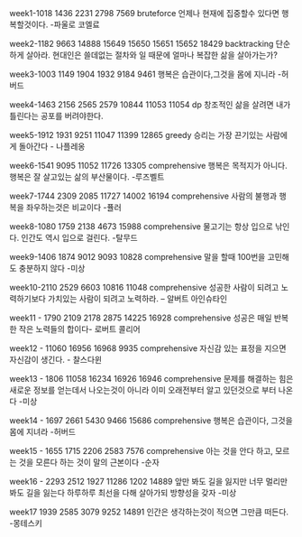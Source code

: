 week1-1018 1436 2231 2798 7569 bruteforce
언제나 현재에 집중할수 있다면 행복할것이다. -파울로 코엘료

week2-1182 9663 14888 15649 15650 15651 15652 18429 backtracking
단순하게 살아라. 현대인은 쓸데없는 절차와 일 때문에 얼마나 복잡한 삶을 살아가는가?

week3-1003 1149 1904 1932 9184 9461
행복은 습관이다,그것을 몸에 지니라 -허버드

week4-1463 2156 2565 2579 10844 11053 11054 dp
창조적인 삶을 살려면 내가 틀린다는 공포를 버려야한다.

week5-1912 1931 9251 11047 11399 12865 greedy
승리는 가장 끈기있는 사람에게 돌아간다 - 나플레옹

week6-1541 9095 11052 11726 13305 comprehensive
행복은 목적지가 아니다. 행복은 잘 살고있는 삶의 부산물이다. -루즈벨트

week7-1744 2309 2085 11727 14002 16194 comprehensive
사람의 불행과 행복을 좌우하는것은 비교이다 -퓰러

week8-1080 1759 2138 4673 15988 comprehensive
물고기는 항상 입으로 낚인다. 인간도 역시 입으로 걸린다. -탈무드

week9-1406 1874 9012 9093 10828 comprehensive
말을 할때 100번을 고민해도 충분하지 않다 -미상

week10-2110 2529 6603 10816 11048 comprehensive
성공한 사람이 되려고 노력하기보다 가치있는 사람이 되려고 노력하라. – 알버트 아인슈타인

week11 - 1790 2109 2178 2875 14225 16928 comprehensive
성공은 매일 반복한 작은 노력들의 합이다- 로버트 콜리어

week12 - 11060 16956 16968 9935 comprehensive
자신감 있는 표정을 지으면 자신감이 생긴다. - 찰스다윈

week13 - 1806 11058 16234 16926 16946 comprehensive
문제를 해결하는 힘은 새로운 정보를 얻는데서 나오는것이 아니라 이미 오래전부터 알고 있던것으로 부터 나온다 -미상

week14 - 1697 2661 5430 9466 15686 comprehensive
행복은 습관이다, 그것을 몸에 지녀라 -허버드

week15 - 1655 1715 2206 2583 7576 comprehensive
아는 것을 안다 하고, 모르는 것을 모른다 하는 것이 말의 근본이다 -순자

week16 - 2293 2512 1927 11286 1202 14889
앞만 봐도 길을 잃지만 너무 멀리만 봐도 길을 잃는다 하루하루 최선을 다해 살아가되 방향성을 갖자 -미상

week17 1939 2585 3079 9252 14891
인간은 생각하는것이 적으면 그만큼 떠든다. -몽테스키

